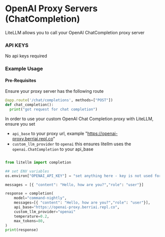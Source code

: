 # OpenAI Proxy Servers (ChatCompletion)

LiteLLM allows you to call your OpenAI ChatCompletion proxy server


### API KEYS
No api keys required

### Example Usage

#### Pre-Requisites
Ensure your proxy server has the following route

```python
@app.route('/chat/completions', methods=["POST"])
def chat_completion():
  print("got request for chat completion")

```

In order to use your custom OpenAI Chat Completion proxy with LiteLLM, ensure you set

* `api_base` to your proxy url, example "https://openai-proxy.berriai.repl.co"
* `custom_llm_provider` to `openai` this ensures litellm uses the `openai.ChatCompletion` to your api_base

```python

from litellm import completion

## set ENV variables
os.environ["OPENAI_API_KEY"] = "set anything here - key is not used for proxy"

messages = [{ "content": "Hello, how are you?","role": "user"}]

response = completion(
    model="command-nightly", 
    messages=[{ "content": "Hello, how are you?","role": "user"}],
    api_base="https://openai-proxy.berriai.repl.co",
    custom_llm_provider="openai"
    temperature=0.2,
    max_tokens=80,
)
print(response)
```